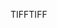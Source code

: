 <span data-ttu-id="bb384-101">TIFF</span><span class="sxs-lookup"><span data-stu-id="bb384-101">TIFF</span></span>